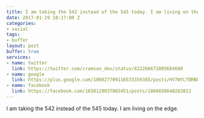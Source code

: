 ```yaml
---
title: I am taking the 542 instead of the 545 today. I am living on the edge.
date: 2017-01-19 18:17:00 Z
categories:
- social
tags:
- buffer
layout: post
buffer: true
services:
- name: twitter
  link: https://twitter.com/cramsan_dev/status/822266672895684608
- name: google
  link: https://plus.google.com/106027709116533359385/posts/HV7WYLTQRBL
- name: facebook
  link: https://facebook.com/1658129037803451/posts/1866658640283822
---
```


I am taking the 542 instead of the 545 today. I am living on the edge.
